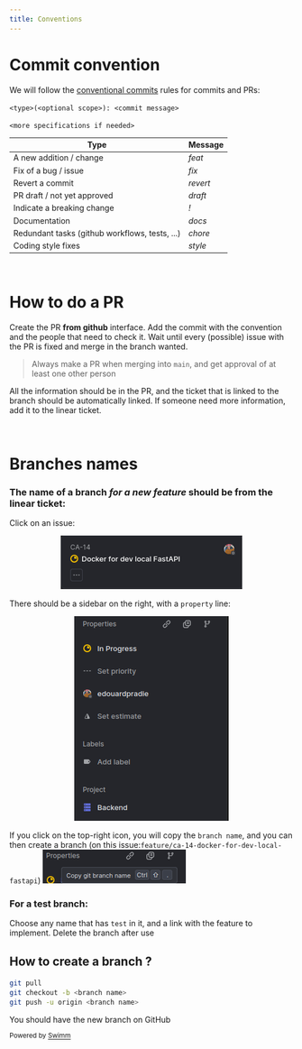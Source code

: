 ```yaml
---
title: Conventions
---
```

# Commit convention

We will follow the [conventional commits](https://www.conventionalcommits.org/en/v1.0.0/) rules for commits and PRs:

`<type>(<optional scope>): <commit message>`

`<more specifications if needed>`

| Type                                           | Message   |
| ---------------------------------------------- | --------- |
| A new addition / change                        | *feat*    |
| Fix of a bug / issue                           | *fix*     |
| Revert a commit                                | *revert*  |
| PR draft / not yet approved                    | *draft*   |
| Indicate a breaking change                     | *<type>!* |
| Documentation                                  | *docs*    |
| Redundant tasks (github workflows, tests, ...) | *chore*   |
| Coding style fixes                             | *style*   |

&nbsp;

# How to do a PR

Create the PR **from github** interface. Add the commit with the convention and the people that need to check it. Wait until every (possible) issue with the PR is fixed and merge in the branch wanted.

> Always make a PR when merging into `main`, and get approval of at least one other person

All the information should be in the PR, and the ticket that is linked to the branch should be automatically linked. If someone need more information, add it to the linear ticket.

&nbsp;

# Branches names

### The name of a branch *for a new feature* should be from the linear ticket:

Click on an issue:

<p align="center"><img src="/.swm/images/image-2024-9-9-10-56-5-205.png"></p>

There should be a sidebar on the right, with a `property` line:

<p align="center"><img src="/.swm/images/image-2024-9-9-10-57-11-885.png"></p>

If you click on the top-right icon, you will copy the `branch name`, and you can then create a branch (on this issue:`feature/ca-14-docker-for-dev-local-fastapi`) ![](/.swm/images/image-2024-9-9-10-58-14-602.png)

### For a test branch:

Choose any name that has `test` in it, and a link with the feature to implement. Delete the branch after use

## How to create a branch ?

```bash
git pull
git checkout -b <branch name>
git push -u origin <branch name>
```

You should have the new branch on GitHub

<SwmMeta version="3.0.0" repo-id="Z2l0aHViJTNBJTNBTGVuaWEtZG9jcyUzQSUzQUNlbGx1bGFyLUF1dG9tYXRvbg==" repo-name="Lenia-docs"><sup>Powered by [Swimm](https://app.swimm.io/)</sup></SwmMeta>
